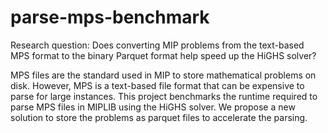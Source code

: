 # parse-mps-benchmark 

Research question: 
Does converting MIP problems from the text-based MPS format to the binary Parquet format help speed up the HiGHS solver? 

MPS files are the standard used in MIP to store mathematical problems on disk. 
However, MPS is a text-based file format that can be expensive to parse for large instances. 
This project benchmarks the runtime required to parse MPS files in MIPLIB using the HiGHS solver. 
We propose a new solution to store the problems as parquet files to accelerate the parsing. 